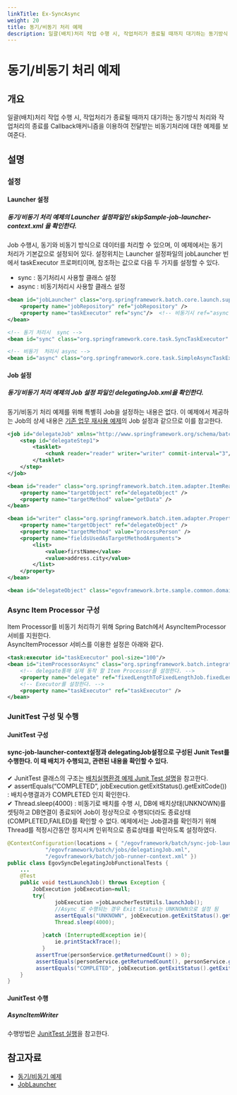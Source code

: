 ```yaml
---
linkTitle: Ex-SyncAsync
weight: 20
title: 동기/비동기 처리 예제
description: 일괄(배치)처리 작업 수행 시, 작업처리가 종료될 때까지 대기하는 동기방식 처리와 작업처리의 종료를 Callback매커니즘을 이용하여 전달받는 비동기처리에 대한 예제를 보여준다.
---
```

# 동기/비동기 처리 예제

## 개요

일괄(배치)처리 작업 수행 시, 작업처리가 종료될 때까지 대기하는 동기방식 처리와 작업처리의 종료를 Callback매커니즘을 이용하여 전달받는 비동기처리에 대한 예제를 보여준다.

## 설명

### 설정

#### Launcher 설정

##### 동기/비동기 처리 예제의 Launcher 설정파일인 skipSample-job-launcher-context.xml 을 확인한다.

Job 수행시, 동기와 비동기 방식으로 데이터를 처리할 수 있으며, 이 예제에서는 동기 처리가 기본값으로 설정되어 있다. 설정위치는 Launcher 설정파일의 jobLauncher 빈에서 taskExecutor 프로퍼티이며, 참조하는 값으로 다음 두 가지를 설정할 수 있다.

- sync : 동기처리시 사용할 클래스 설정
- async : 비동기처리시 사용할 클래스 설정

```xml
<bean id="jobLauncher" class="org.springframework.batch.core.launch.support.SimpleJobLauncher">
	<property name="jobRepository" ref="jobRepository" />
	<property name="taskExecutor" ref="sync"/>  <!-- 비동기시 ref="async" -->
</bean>

<!-- 동기 처리시  sync -->
<bean id="sync" class="org.springframework.core.task.SyncTaskExecutor" />

<!-- 비동기  처리시 async -->
<bean id="async" class="org.springframework.core.task.SimpleAsyncTaskExecutor" />
```

#### Job 설정

##### 동기/비동기 처리 예제의 Job 설정 파일인 delegatingJob.xml을 확인한다.

동기/비동기 처리 예제를 위해 특별히 Job을 설정하는 내용은 없다. 이 예제에서 제공하는 Job의 상세 내용은 [기존 업무 재사용 예제](./batch-example-job-reuse.md)의 Job 설정과 같으므로 이를 참고한다.

```xml
<job id="delegateJob" xmlns="http://www.springframework.org/schema/batch">
	<step id="delegateStep1">
		<tasklet>
			<chunk reader="reader" writer="writer" commit-interval="3"/>
		</tasklet>
	</step>
</job>

<bean id="reader" class="org.springframework.batch.item.adapter.ItemReaderAdapter">
	<property name="targetObject" ref="delegateObject" />
	<property name="targetMethod" value="getData" />
</bean>

<bean id="writer" class="org.springframework.batch.item.adapter.PropertyExtractingDelegatingItemWriter">
	<property name="targetObject" ref="delegateObject" />
	<property name="targetMethod" value="processPerson" />
	<property name="fieldsUsedAsTargetMethodArguments">
		<list>
			<value>firstName</value>
			<value>address.city</value>
		</list>
	</property>
</bean>

<bean id="delegateObject" class="egovframework.brte.sample.common.domain.person.PersonService" />
```

### Async Item Processor 구성

Item Processor를 비동기 처리하기 위해 Spring Batch에서 AsyncItemProcessor 서비를 지원한다.  
AsyncItemProcessor 서비스를 이용한 설정은 아래와 같다.

```xml
<task:executor id="taskExecutor" pool-size="100"/>
<bean id="itemProcessorAsync" class="org.springframework.batch.integration.async.AsyncItemProcessor">
	<!-- delegate통해 실제 동작 할 Item Processor를 설정한다. -->
	<property name="delegate" ref="fixedLengthToFixedLengthJob.fixedLengthToFixedLengthStep.itemProcessor"/>
	<!-- Executor를 설정한다. -->	
	<property name="taskExecutor" ref="taskExecutor" />
</bean>
```

### JunitTest 구성 및 수행

#### JunitTest 구성

#### sync-job-launcher-context설정과 delegatingJob설정으로 구성된 Junit Test를 수행한다. 이 때 배치가 수행되고, 관련된 내용을 확인할 수 있다.

✔ JunitTest 클래스의 구조는 [배치실행환경 예제 Junit Test 설명](../../runtime-example/individual-example/batch-layer/batch-example-run-junit_test.md)을 참고한다.  
✔ assertEquals(“COMPLETED”, jobExecution.getExitStatus().getExitCode()) : 배치수행결과가 COMPLETED 인지 확인한다.  
✔ Thread.sleep(4000) : 비동기로 배치를 수행 시, DB에 배치상태(UNKNOWN)를 셋팅하고 DB연결이 종료되어 Job이 정상적으로 수행되더라도 종료상태(COMPLETED,FAILED)를 확인할 수 없다. 예제에서는 Job결과를 확인하기 위해 Thread를 적정시간동안 정지시켜 인위적으로 종료상태를 확인하도록 설정하였다.

```java
@ContextConfiguration(locations = { "/egovframework/batch/sync-job-launcher-context.xml", 
			"/egovframework/batch/jobs/delegatingJob.xml", 
			"/egovframework/batch/job-runner-context.xml" })
public class EgovSyncDelegatingJobFunctionalTests {
	...
	@Test
	public void testLaunchJob() throws Exception {
		JobExecution jobExecution=null;
		try{
			   jobExecution =jobLauncherTestUtils.launchJob();
			   //Async 로 수행되는 경우 Exit Status는 UNKNOWN으로 설정 됨
			   assertEquals("UNKNOWN", jobExecution.getExitStatus().getExitCode());
			   Thread.sleep(4000); 
 
		   }catch (InterruptedException ie){
			   ie.printStackTrace();
		   }
		 assertTrue(personService.getReturnedCount() > 0);
		 assertEquals(personService.getReturnedCount(), personService.getReceivedCount()) ;
		 assertEquals("COMPLETED", jobExecution.getExitStatus().getExitCode());	
	}
}
```

#### JunitTest 수행

##### AsyncItemWriter

수행방법은 [JunitTest 실행](https://www.egovframe.go.kr//wiki/doku.php?id=egovframework:dev2:tst:test_case#test_case_실행)을 참고한다.

## 참고자료

- [동기/비동기 예제](../../runtime-example/individual-example/batch-layer/batch-example-sync-async.md)
- [JobLauncher](./batch-execution-job-launcher.md)